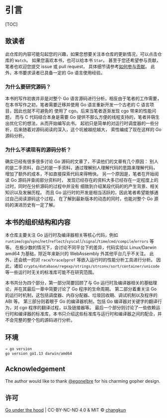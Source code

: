 # 引言

[TOC]

## 致读者

此仓库的内容可能勾起您的兴趣，如果您想要关注本仓库的更新情况，可以点击仓库的 `Watch`。
如果您喜欢本书，也可以给本书 `Star`。
甚至于您还希望参与贡献，笔者也欢迎您提交 issue 或 pull request，
具体细节请参考[如何参与贡献](../../CONTRIBUTING.md)。
此外，本书要求读者已具备一定的 Go 语言使用经验。

### 为什么要研究源码？

本书的写作初衷并非是对整个 Go 语言源码进行分析，相反由于笔者的工作需要，
在本书写作之初，笔者需要迁移并使用 Go 语言重新开发一个古老的 C 语言项目，因此也就不可避免的
使用了 cgo。后来当笔者逐渐发现 cgo 带来的性能问题，
而与 C 代码结合本身是需要 Go 提供不那么方便的线程支持的，笔者并萌生出优化它的想法，从而开始编写此书。
起初只是简单的对运行时调度器的一些分析，后来随着对源码阅读的深入，这个坑被越挖越大，
索性编成了现在这样的 Go 源码分析。

### 为什么不读现有的源码分析？

确实已经有很多很多讨论 Go 源码的文章了，不读他们的文章有几个原因：
别人的是二手资料，自己的是一手资料，通过理解别人理解代码的思路来理解代码，
增加了额外的成本，不如直接探索代码来得畅快。
另一个原因是，笔者在开始阅读 Go 源码并查阅部分资料时，
发现已经存在的资料大多已经存在一定程度上的过时，同时在分析源码的过程中并没有
细致到介绍某段代码的的产生背景、相关知识以及发展历程。
而且 Go 运行时的开发是相当活跃的，因此笔者希望能够通过自己阅读源码这个过程，
在了解到最新版本的动态的同时，也能对整个 Go 源码的演进历史有一定了解。

## 本书的组织结构和内容

本仓库主要关注 Go 运行时及编译器相关等核心代码，例如 `runtime`/`cgo`/`sync`/`net`/`reflect`/`syscall`/`signal`/`time`/`cmd/compile`/`errors` 等等。
在极少数的情况下，会讨论不同平台下的差异，代码实验以 Linux/Darwin amd64 为基础，除近年来新兴的 WebAssembly 外其他平台几乎不关注。
此外，还会统一的对 `race`/`trace`/`pprof` 等嵌入运行时的性能分析工具进行分析。
因此，诸如 `crypto/database/regexp/strings/strconv/sort/container/unicode` 等一些运行时无关的标准库可能不在研究范围。

本书共分为四个部分，第一部分简要回顾了与 Go 运行时及编译器相关的基础理论，并在其最后一章中简要讨论了 Go 程序的生命周期。
第二部分着重关注 Go 的运行时机制，这包括调度器、内存分配器、垃圾回收期、调试机制以及程序的 ABI 等。
第三部分则着眼于 Go 的编译器机制，包括 Go 编译器对关键字的翻译行为，对 cgo 程序的翻译过程，以及链接器等。
最后一个部分则讨论了一些依赖运行时和编译器的标准库，本书只介绍这些标准库与运行时和编译器之间的配合，并不会完整的整个包的源码进行分析。

## 环境

```bash
→ go version
go version go1.13 darwin/amd64
```

## Acknowledgement

The author would like to thank [@egonelbre](https://github.com/egonelbre/gophers) for his charming gopher design.

## 许可

[Go under the hood](https://github.com/changkun/go-under-the-hood) | CC-BY-NC-ND 4.0 & MIT &copy; [changkun](https://changkun.de)